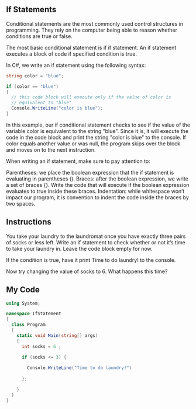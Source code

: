 ## If Statements

Conditional statements are the most commonly used control structures in programming. They rely on the computer being able to reason whether conditions are true or false.

The most basic conditional statement is if if statement. An if statement executes a block of code if specified condition is true.

In C#, we write an if statement using the following syntax:
```c#
string color = "blue";

if (color == "blue")
{
  // this code block will execute only if the value of color is 
  // equivalent to "blue"
  Console.WriteLine("color is blue");
}
```
In this example, our if conditional statement checks to see if the value of the variable color is equivalent to the string "blue". Since it is, it will execute the code in the code block and print the string "color is blue" to the console. If color equals another value or was null, the program skips over the block and moves on to the next instruction.

When writing an if statement, make sure to pay attention to:

Parentheses: we place the boolean expression that the if statement is evaluating in parentheses ().
Braces: after the boolean expression, we write a set of braces {}. Write the code that will execute if the boolean expression evaluates to true inside these braces.
Indentation: while whitespace won’t impact our program, it is convention to indent the code inside the braces by two spaces.

## Instructions

You take your laundry to the laundromat once you have exactly three pairs of socks or less left. Write an if statement to check whether or not it’s time to take your laundry in. Leave the code block empty for now.

If the condition is true, have it print Time to do laundry! to the console.

Now try changing the value of socks to 6. What happens this time?

## My Code
```c#
using System;

namespace IfStatement
{
  class Program
  {
    static void Main(string[] args)
    {
      int socks = 6 ;

      if (socks <= 3) {
        
        Console.WriteLine("Time to do laundry!")
          
      };

    }
  }
}

```
